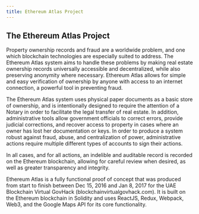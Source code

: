 ```yaml
---
title: Ethereum Atlas Project
---
```


## The Ethereum Atlas Project

Property ownership records and fraud are a worldwide problem, and one which blockchain technologies are especially suited to address. The Ethereum Atlas system aims to handle these problems by making real estate ownership records universally accessible and decentralized, while also preserving anonymity where necessary. Ethereum Atlas allows for simple and easy verification of ownership by anyone with access to an internet connection, a powerful tool in preventing fraud.

The Ethereum Atlas system uses physical paper documents as a basic store of ownership, and is intentionally designed to require the attention of a Notary in order to facilitate the legal transfer of real estate. In addition, administrative tools allow government officials to correct errors, provide judicial corrections, and recover access to property in cases where an owner has lost her documentation or keys. In order to produce a system robust against fraud, abuse, and centralization of power, administrative actions require multiple different types of accounts to sign their actions.

In all cases, and for all actions, an indelible and auditable record is recorded on the Ethereum blockchain, allowing for careful review when desired, as well as greater transparency and integrity.

Ethereum Atlas is a fully functional proof of concept that was produced from start to finish between Dec 15, 2016 and Jan 8, 2017 for the UAE Blockchain Virtual GovHack (blockchainvirtualgovhack.com). It is built on the Ethereum blockchain in Solidity and uses ReactJS, Redux, Webpack, Web3, and the Google Maps API for its core functionality.
